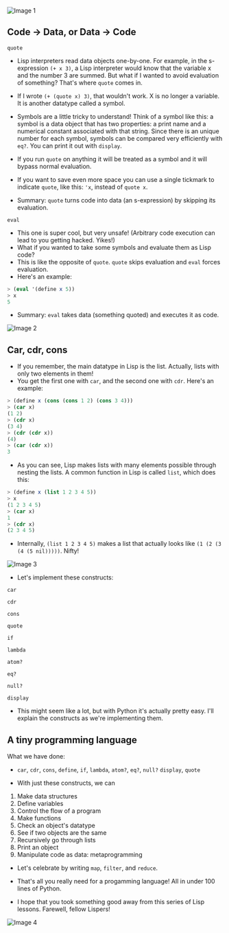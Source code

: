 ![Image 1](https://toggl.com/blog/wp-content/uploads/2019/07/programming-explained-with-music-toggl.jpg)

## Code -> Data, or Data -> Code

`quote`

- Lisp interpreters read data objects one-by-one. For example, in the s-expression `(+ x 3)`, a Lisp interpreter would know that the variable x and the number 3 are summed. But what if I wanted to avoid evaluation of something? That's where `quote` comes in.

- If I wrote `(+ (quote x) 3)`, that wouldn't work. X is no longer a variable. It is another datatype called a symbol.
- Symbols are a little tricky to understand! Think of a symbol like this: a symbol is a data object that has two properties: a print name and a numerical constant associated with that string. Since there is an unique number for each symbol, symbols can be compared very efficiently with `eq?`. You can print it out with `display`.
- If you run `quote` on anything it will be treated as a symbol and it will bypass normal evaluation.
- If you want to save even more space you can use a single tickmark to indicate `quote`, like this: `'x`, instead of `quote x`.
- Summary: `quote` turns code into data (an s-expression) by skipping its evaluation.

`eval`

- This one is super cool, but very unsafe! (Arbitrary code execution can lead to you getting hacked. Yikes!)
- What if you wanted to take some symbols and evaluate them as Lisp code?
- This is like the opposite of `quote`. `quote` skips evaluation and `eval` forces evaluation.
- Here's an example:

```scheme
> (eval '(define x 5))
> x
5
```

- Summary: `eval` takes data (something quoted) and executes it as code.

![Image 2](https://lh3.googleusercontent.com/proxy/oZrDePo7fgYO0erTMO3YPrqG3GZP3-Uj5V0CfOWCd-ZKuYDOS4H0AKedzAjGlkJCuZvzGf4hrQOSwOuBcoAnmUEBZfQb6_W8q561kS-grhbFQj0FzU6Y9uvQ9HS7)

## Car, cdr, cons

- If you remember, the main datatype in Lisp is the list. Actually, lists with only two elements in them!
- You get the first one with `car`, and the second one with `cdr`. Here's an example:

```scheme
> (define x (cons (cons 1 2) (cons 3 4)))
> (car x)
(1 2)
> (cdr x)
(3 4)
> (cdr (cdr x))
(4)
> (car (cdr x))
3
```

- As you can see, Lisp makes lists with many elements possible through nesting the lists. A common function in Lisp is called `list`, which does this:

```scheme
> (define x (list 1 2 3 4 5))
> x
(1 2 3 4 5)
> (car x)
1
> (cdr x)
(2 3 4 5)
```

- Internally, `(list 1 2 3 4 5)` makes a list that actually looks like `(1 (2 (3 (4 (5 nil)))))`. Nifty!

![Image 3](https://www.explainxkcd.com/wiki/images/9/9a/pointers.png)

- Let's implement these constructs:

`car`

`cdr`

`cons`

`quote`

`if`

`lambda`

`atom?`

`eq?`

`null?`

`display`

- This might seem like a lot, but with Python it's actually pretty easy. I'll explain the constructs as we're implementing them.

## A tiny programming language

What we have done:
- `car`, `cdr`, `cons`, `define`, `if`, `lambda`, `atom?`, `eq?`, `null?` `display`, `quote`

- With just these constructs, we can
1. Make data structures
2. Define variables
3. Control the flow of a program
4. Make functions
5. Check an object's datatype
6. See if two objects are the same
7. Recursively go through lists
8. Print an object
9. Manipulate code as data: metaprogramming

- Let's celebrate by writing `map`, `filter`, and `reduce`.

- That's all you really need for a progamming language! All in under 100 lines of Python.
- I hope that you took something good away from this series of Lisp lessons. Farewell, fellow Lispers!

![Image 4](https://twobithistory.org/images/byte_lisp.jpg)